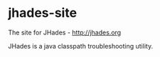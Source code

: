 jhades-site
===========

The site for JHades - http://jhades.org 

JHades is a java classpath troubleshooting utility.
